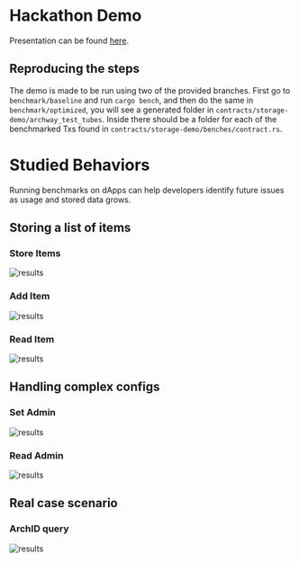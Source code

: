 # Hackathon Demo

Presentation can be found [here](https://docs.google.com/presentation/d/1uwfQB8kO6FlQfWWSUeZdmczm5xvEwgXzxVlJauwDZqo/edit?usp=sharing).

## Reproducing the steps
The demo is made to be run using two of the provided branches.
First go to `benchmark/baseline` and run `cargo bench`, and then do the same in `benchmark/optimized`, you will see a generated folder in `contracts/storage-demo/archway_test_tubes`.
Inside there should be a folder for each of the benchmarked Txs found in `contracts/storage-demo/benches/contract.rs`.

# Studied Behaviors

Running benchmarks on dApps can help developers identify future issues as usage and stored data grows.

## Storing a list of items

### Store Items
![results](https://github.com/FloppyDisck/archway-hackathon-demo/assets/34169809/917aaa07-c018-4f5d-ad76-3d32c5fca73e)

### Add Item
![results](https://github.com/FloppyDisck/archway-hackathon-demo/assets/34169809/c9c82fb3-5d8b-40d7-8dc0-faafbdedcc0f)

### Read Item
![results](https://github.com/FloppyDisck/archway-hackathon-demo/assets/34169809/7f289fdb-e956-4fbe-8f89-62c4c29c2051)

## Handling complex configs

### Set Admin
![results](https://github.com/FloppyDisck/archway-hackathon-demo/assets/34169809/3f9a5f05-f992-4f77-a45c-89e681fd55ce)

### Read Admin
![results](https://github.com/FloppyDisck/archway-hackathon-demo/assets/34169809/137f2750-1aa6-4a2e-9681-f90d84fcbe9d)

## Real case scenario

### ArchID query
![results](https://github.com/FloppyDisck/archway-hackathon-demo/assets/34169809/5bade973-1877-49e2-9e44-82b1d8f7ef6c)
